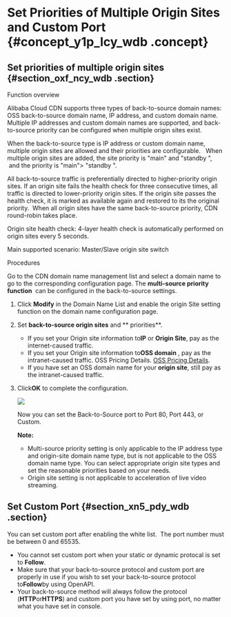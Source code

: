 # Set Priorities of Multiple Origin Sites and Custom Port {#concept_y1p_lcy_wdb .concept}

## Set priorities of multiple origin sites {#section_oxf_ncy_wdb .section}

Function overview

Alibaba Cloud CDN supports three types of back-to-source domain names: OSS back-to-source domain name, IP address, and custom domain name.  Multiple IP addresses and custom domain names are supported, and back-to-source priority can be configured when multiple origin sites exist.

When the back-to-source type is IP address or custom domain name, multiple origin sites are allowed and their priorities are configurable.   When multiple origin sites are added, the site priority is "main" and "standby ",  and the priority is "main"\> "standby ".

All back-to-source traffic is preferentially directed to higher-priority origin sites. If an origin site fails the health check for three consecutive times, all traffic is directed to lower-priority origin sites. If the origin site passes the health check, it is marked as available again and restored to its the original priority.  When all origin sites have the same back-to-source priority, CDN round-robin takes place.

Origin site health check: 4-layer health check is automatically performed on origin sites every 5 seconds.

Main supported scenario: Master/Slave origin site switch

Procedures

Go to the CDN domain name management list and select a domain name to go to the corresponding configuration page. The **multi-source priority function**  can be configured in the back-to-source settings.

1.  Click **Modify** in the Domain Name List and enable the origin Site setting function on the domain name configuration page.  
2.  Set **back-to-source origin sites** and ** priorities**.
    -   If you set your Origin site information to**IP** or **Origin Site**, pay as the internet-caused traffic.
    -   If you set your Origin site information to**OSS domain** , pay as the intranet-caused traffic. OSS Pricing Details. [OSS Pricing Details](https://www.alibabacloud.com/zh/product/oss?spm=a2796.7960336.224002.50.17815179w6xyJ3#pricing).
    -   If you have set an OSS domain name for your **origin site**, still pay as the intranet-caused traffic.
3.  Click**OK** to complete the configuration.

    ![](http://static-aliyun-doc.oss-cn-hangzhou.aliyuncs.com/assets/img/5142/3276_en-US.png)

    Now you can set the Back-to-Source port to Port 80, Port 443, or Custom.

    **Note:** 

    -   Multi-source priority setting is only applicable to the IP address type and origin-site domain name type, but is not applicable to the OSS domain name type. You can select appropriate origin site types and set the reasonable priorities based on your needs.
    -   Origin site setting is not applicable to acceleration of live video streaming.

## Set Custom Port {#section_xn5_pdy_wdb .section}

You can set custom port after enabling the white list.  The port number must be between 0 and 65535.

-   You cannot set custom port when your static or dynamic protocal is set to **Follow**.
-   Make sure that your back-to-source protocol and custom port are properly in use if you wish to set your back-to-source protocol to**Follow**by using OpenAPI.
-   Your back-to-source method will always follow the protocol \(**HTTP**or**HTTPS**\) and custom port you have set by using port, no matter what you have set in console.

